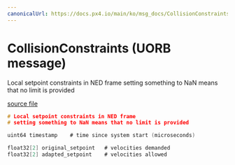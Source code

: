 ```yaml
---
canonicalUrl: https://docs.px4.io/main/ko/msg_docs/CollisionConstraints
---
```


# CollisionConstraints (UORB message)

Local setpoint constraints in NED frame setting something to NaN means that no limit is provided

[source file](https://github.com/PX4/PX4-Autopilot/blob/release/1.14/msg/CollisionConstraints.msg)

```c
# Local setpoint constraints in NED frame
# setting something to NaN means that no limit is provided

uint64 timestamp    # time since system start (microseconds)

float32[2] original_setpoint   # velocities demanded
float32[2] adapted_setpoint    # velocities allowed

```
